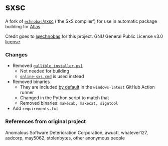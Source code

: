 # sxsc
A fork of [`echnobas`/sxsc](https://github.com/echnobas/sxsc) ('the SxS compiler') for use in automatic package building for [Atlas](https://github.com/Atlas-OS/Atlas/actions/workflows/package-build.yaml).

Credit goes to [@echnobas](https://github.com/echnobas) for this project. GNU General Public License v3.0 [license](https://github.com/echnobas/sxsc/blob/master/LICENSE).

### Changes
- Removed [`gullible_installer.ps1`](https://github.com/echnobas/sxsc/blob/master/gullible_installer.ps1)
  - Not needed for building
  - [`online-sxs.cmd`](https://github.com/he3als/online-sxs) is used instead
- Removed binaries
  - They are included [by default](https://github.com/actions/runner-images/blob/main/images/win/Windows2022-Readme.md#installed-windows-sdks) in the `windows-latest` GitHub Action runner
  - Changed in the Python script to match that
  - Removed binaries:  `makecab, makecat, signtool`
- Add `requirements.txt`

### References from original project
Anomalous Software Deterioration Corporation, awuctl, whatever127, asdcorp, may5062, stolenbytes, other anonymous people